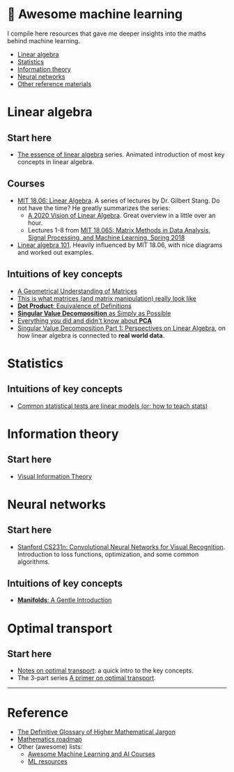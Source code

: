 # 🤖 Awesome machine learning

I compile here resources that gave me deeper insights into the maths behind machine learning.

- [Linear algebra](#linear-algebra)
- [Statistics](#statistics)
- [Information theory](#information-theory)
- [Neural networks](#neural-networks)
- [Other reference materials](#reference)

# Linear algebra

## Start here

- [The essence of linear algebra](https://www.youtube.com/playlist?list=PLZHQObOWTQDPD3MizzM2xVFitgF8hE_ab) series. Animated introduction of most key concepts in linear algebra.

## Courses

- [MIT 18.06: Linear Algebra](https://ocw.mit.edu/courses/mathematics/18-06-linear-algebra-spring-2010/). A series of lectures by Dr. Gilbert Stang. Do not have the time? He greatly summarizes the series:
  - [A 2020 Vision of Linear Algebra](https://ocw.mit.edu/resources/res-18-010-a-2020-vision-of-linear-algebra-spring-2020/index.htm). Great overview in a little over an hour.
  - Lectures 1-8 from [MIT 18.065: Matrix Methods in Data Analysis, Signal Processing, and Machine Learning, Spring 2018](https://www.youtube.com/playlist?list=PLUl4u3cNGP63oMNUHXqIUcrkS2PivhN3k)
- [Linear algebra 101](https://medium.com/sho-jp/tagged/linear-algebra). Heavily influenced by MIT 18.06, with nice diagrams and worked out examples.

## Intuitions of key concepts

- [A Geometrical Understanding of Matrices](http://gregorygundersen.com/blog/2018/10/24/matrices/)
- [This is what matrices (and matrix manipulation) really look like](https://www.youtube.com/watch?v=4csuTO7UTMo)
- [**Dot Product**: Equivalence of Definitions](http://gregorygundersen.com/blog/2018/06/26/dot-product/)
- [**Singular Value Decomposition** as Simply as Possible](http://gregorygundersen.com/blog/2018/12/10/svd/)
- [Everything you did and didn't know about **PCA**](http://alexhwilliams.info/itsneuronalblog/2016/03/27/pca/)
- [Singular Value Decomposition Part 1: Perspectives on Linear Algebra](https://jeremykun.com/2016/04/18/singular-value-decomposition-part-1-perspectives-on-linear-algebra/), on how linear algebra is connected to **real world data**.

# Statistics

## Intuitions of key concepts

- [Common statistical tests are linear models (or: how to teach stats)](https://lindeloev.github.io/tests-as-linear/)

# Information theory

## Start here

- [Visual Information Theory](https://colah.github.io/posts/2015-09-Visual-Information/)

# Neural networks

## Start here

- [Stanford CS231n: Convolutional Neural Networks for Visual Recognition](https://cs231n.github.io/). Introduction to loss functions, optimization, and some common algorithms.

## Intuitions of key concepts

- [**Manifolds**: A Gentle Introduction](https://bjlkeng.github.io/posts/manifolds/)

# Optimal transport

## Start here

- [Notes on optimal transport](https://michielstock.github.io/OptimalTransport/): a quick intro to the key concepts.
- The 3-part series [A primer on optimal transport](https://www.youtube.com/watch?v=6iR1E6t1MMQ).

---

# Reference

- [The Definitive Glossary of Higher Mathematical Jargon](https://mathvault.ca/math-glossary)
- [Mathematics roadmap](https://github.com/TalalAlrawajfeh/mathematics-roadmap)
- Other (awesome) lists:
  - [Awesome Machine Learning and AI Courses](https://github.com/luspr/awesome-ml-courses)
  - [ML resources](https://sgfin.github.io/learning-resources)
